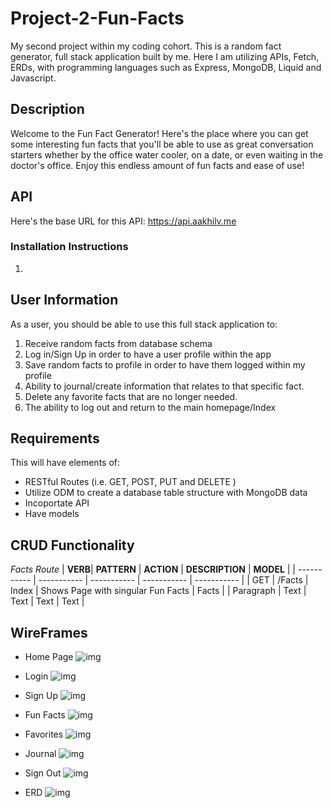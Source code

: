 # Project-2-Fun-Facts
My second project within my coding cohort. This is a random fact generator, full stack application built by me. Here I am utilizing APIs, Fetch, ERDs, with programming languages such as Express, MongoDB, Liquid and Javascript. 

## Description
Welcome to the Fun Fact Generator! Here's the place where you can get some interesting fun facts that you'll be able to use as great conversation starters whether by the office water cooler, on a date, or even waiting in the doctor's office. Enjoy this endless amount of fun facts and ease of use!

## API
Here's the base URL for this API: https://api.aakhilv.me

### Installation Instructions
1. 

## User Information
As a user, you should be able to use this full stack application to:
1. Receive random facts from database schema
2. Log in/Sign Up in order to have a user profile within the app
3. Save random facts to profile in order to have them logged within my profile
4. Ability to journal/create information that relates to that specific fact.
5. Delete any favorite facts that are no longer needed. 
6. The ability to log out and return to the main homepage/Index

## Requirements
This will have elements of:
- RESTful Routes (i.e. GET, POST, PUT and DELETE )
- Utilize ODM to create a database table structure with MongoDB data
- Incoportate API
- Have models

## CRUD Functionality
*Facts Route*
| **VERB**| **PATTERN** | **ACTION** | **DESCRIPTION** | **MODEL** |
| ----------- | ----------- | ----------- | ----------- | ----------- |
| GET | /Facts | Index | Shows Page with singular Fun Facts | Facts |
| Paragraph | Text | Text | Text | Text |


## WireFrames
- Home Page
![img](/Wireframe-Imgs/Home-Page.png)

- Login
![img](/Wireframe-Imgs/Login.png)

- Sign Up
![img](/Wireframe-Imgs/Sign-Up.png)

- Fun Facts
![img](/Wireframe-Imgs/Fun-Fact-Page.png)

- Favorites 
![img](/Wireframe-Imgs/Favorites-Page.png)

- Journal
![img](/Wireframe-Imgs/Journal-Entry-Page.png)

- Sign Out
![img](/Wireframe-Imgs/Signed-Out.png)

- ERD
![img](/Wireframe-Imgs/ERD.png)